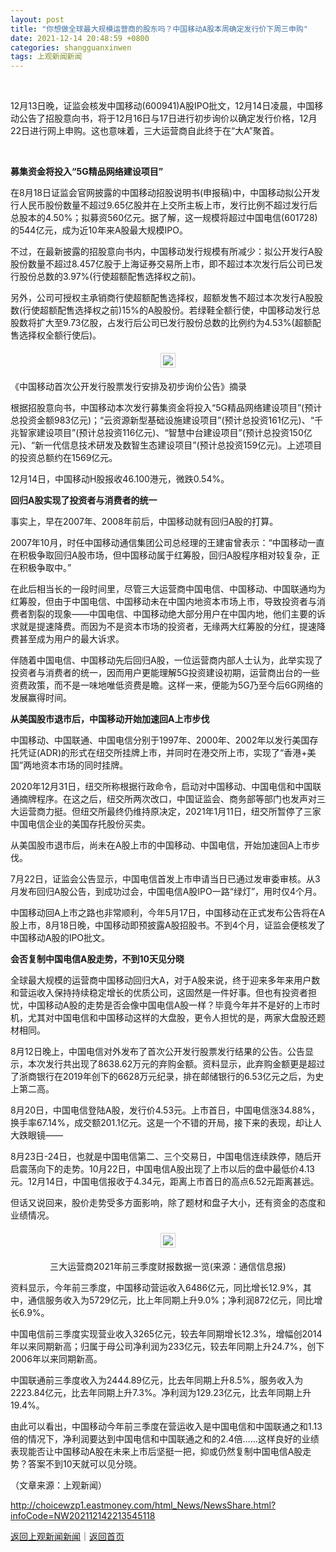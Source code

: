 ```yaml
---
layout: post
title: "你想做全球最大规模运营商的股东吗？中国移动A股本周确定发行价下周三申购"
date: 2021-12-14 20:48:59 +0800
categories: shangguanxinwen
tags: 上观新闻新闻
---
```

<p align="center"><br/></p>
 <p>12月13日晚，证监会核发中国移动(600941)A股IPO批文，12月14日凌晨，中国移动公告了招股意向书，将于12月16日与17日进行初步询价以确定发行价格，12月22日进行网上申购。这也意味着，三大运营商自此终于在“大A”聚首。</p>
 <p align="center"><br/></p><p><strong>募集资金将投入“5G精品网络建设项目”</strong></p>
 <p>在8月18日证监会官网披露的中国移动招股说明书(申报稿)中，中国移动拟公开发行人民币股份数量不超过9.65亿股并在上交所主板上市，发行比例不超过发行后总股本的4.50%；拟募资560亿元。据了解，这一规模将超过中国电信(601728)的544亿元，成为近10年来A股最大规模IPO。</p>
 <p>不过，在最新披露的招股意向书内，中国移动发行规模有所减少：拟公开发行A股股份数量不超过8.457亿股于上海证券交易所上市，即不超过本次发行后公司已发行股份总数的3.97%(行使超额配售选择权之前)。</p>
 <p>另外，公司可授权主承销商行使超额配售选择权，超额发售不超过本次发行A股股数(行使超额配售选择权之前)15%的A股股份。若绿鞋全额行使，中国移动发行总股数将扩大至9.73亿股，占发行后公司已发行股份总数的比例约为4.53%(超额配售选择权全额行使后)。</p>
 <center><img src="https://dfscdn.dfcfw.com/download/D25159209455120614507.jpg" style="border:#d1d1d1 1px solid;padding:3px;margin:5px 0;" /></center><p>《中国移动首次公开发行股票发行安排及初步询价公告》摘录</p>
 <p>根据招股意向书，中国移动本次发行募集资金将投入“5G精品网络建设项目”(预计总投资金额983亿元)；“云资源新型基础设施建设项目”(预计总投资161亿元)、“千兆智家建设项目”(预计总投资116亿元)、“智慧中台建设项目”(预计总投资150亿元)、“新一代信息技术研发及数智生态建设项目”(预计总投资159亿元)。上述项目的投资总额约在1569亿元。</p>
 <p>12月14日，中国移动H股报收46.100港元，微跌0.54%。</p>
 <p><strong>回归A股实现了投资者与消费者的统一</strong></p>
 <p>事实上，早在2007年、2008年前后，中国移动就有回归A股的打算。</p>
 <p>2007年10月，时任中国移动通信集团公司总经理的王建宙曾表示：“中国移动一直在积极争取回归A股市场，但中国移动属于红筹股，回归A股程序相对较复杂，正在积极争取中。”</p>
 <p>在此后相当长的一段时间里，尽管三大运营商中国电信、中国移动、中国联通均为红筹股，但由于中国电信、中国移动未在中国内地资本市场上市，导致投资者与消费者割裂的现象——中国电信、中国移动绝大部分用户在中国内地，他们主要的诉求就是提速降费。而因为不是资本市场的投资者，无缘两大红筹股的分红，提速降费甚至成为用户的最大诉求。</p>
 <p>伴随着中国电信、中国移动先后回归A股，一位运营商内部人士认为，此举实现了投资者与消费者的统一，因而用户更能理解5G投资建设初期，运营商出台的一些资费政策，而不是一味地唯低资费是瞻。这样一来，便能为5G乃至今后6G网络的发展赢得时间。</p>
 <p><strong>从美国股市退市后，中国移动开始加速回A上市步伐</strong></p>
 <p>中国移动、中国联通、中国电信分别于1997年、2000年、2002年以发行美国存托凭证(ADR)的形式在纽交所挂牌上市，并同时在港交所上市，实现了“香港+美国”两地资本市场的同时挂牌。</p>
 <p>2020年12月31日，纽交所称根据行政命令，启动对中国移动、中国电信和中国联通摘牌程序。在这之后，纽交所两次改口，中国证监会、商务部等部门也发声对三大运营商力挺。但纽交所最终仍维持原决定，2021年1月11日，纽交所暂停了三家中国电信企业的美国存托股份买卖。</p>
 <p>从美国股市退市后，尚未在A股上市的中国移动、中国电信，开始加速回A上市步伐。</p>
 <p>7月22日，证监会公告显示，中国电信首发上市申请当日已通过发审委审核。从3月发布回归A股公告，到成功过会，中国电信A股IPO一路“绿灯”，用时仅4个月。</p>
 <p>中国移动回A上市之路也非常顺利，今年5月17日，中国移动在正式发布公告将在A股上市，8月18日晚，中国移动即预披露A股招股书。不到4个月，证监会便核发了中国移动A股的IPO批文。</p>
 <p><strong>会否复制中国电信A股走势，不到10天见分晓</strong></p>
 <p>全球最大规模的运营商中国移动回归大A，对于A股来说，终于迎来多年来用户数和营运收入保持持续稳定增长的优质公司，这固然是一件好事。但也有投资者担忧，中国移动A股的走势是否会像中国电信A股一样？毕竟今年并不是好的上市时机，尤其对中国电信和中国移动这样的大盘股，更令人担忧的是，两家大盘股还题材相同。</p>
 <p>8月12日晚上，中国电信对外发布了首次公开发行股票发行结果的公告。公告显示，本次发行共出现了8638.62万元的弃购金额。资料显示，此弃购金额更是超过了浙商银行在2019年创下的6628万元纪录，排在邮储银行的6.53亿元之后，为史上第二高。</p>
 <p>8月20日，中国电信登陆A股，发行价4.53元。上市首日，中国电信涨34.88%，换手率67.14%，成交额201.1亿元。这是一个不错的开局，接下来的表现，却让人大跌眼镜——</p>
 <p>8月23日-24日，也就是中国电信第二、三个交易日，中国电信连续跌停，随后开启震荡向下的走势。10月22日，中国电信A股出现了上市以后的盘中最低价4.13元。12月14日，中国电信报收于4.34元，距离上市首日的高点6.52元距离甚远。</p>
 <p>但话又说回来，股价走势受多方面影响，除了题材和盘子大小，还有资金的态度和业绩情况。</p>
 <center><img src="https://dfscdn.dfcfw.com/download/D24953099903135939589.jpg" style="border:#d1d1d1 1px solid;padding:3px;margin:5px 0;" /></center><p align="center">三大运营商2021年前三季度财报数据一览(来源：通信信息报)</p><p>资料显示，今年前三季度，中国移动营运收入6486亿元，同比增长12.9%，其中，通信服务收入为5729亿元，比上年同期上升9.0%；净利润872亿元，同比增长6.9%。</p>
 <p>中国电信前三季度实现营业收入3265亿元，较去年同期增长12.3%，增幅创2014年以来同期新高；归属于母公司净利润为233亿元，较去年同期上升24.7%，创下2006年以来同期新高。</p>
 <p>中国联通前三季度收入为2444.89亿元，比去年同期上升8.5%，服务收入为2223.84亿元，比去年同期上升7.3%。净利润为129.23亿元，比去年同期上升19.4%。</p>
 <p>由此可以看出，中国移动今年前三季度在营运收入是中国电信和中国联通之和1.13倍的情况下，净利润要达到中国电信和中国联通之和的2.4倍……这样良好的业绩表现能否让中国移动A股在未来上市后坚挺一把，抑或仍然复制中国电信A股走势？答案不到10天就可以见分晓。</p><p class="em_media">（文章来源：上观新闻）</p>

<http://choicewzp1.eastmoney.com/html_News/NewsShare.html?infoCode=NW202112142213545118>

[返回上观新闻新闻](//finews.withounder.com/category/shangguanxinwen.html)｜[返回首页](//finews.withounder.com/)
